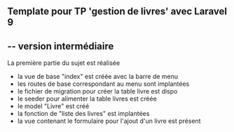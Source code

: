 

## Template pour TP 'gestion de livres' avec Laravel 9
## -- version intermédiaire
La première partie du sujet est réalisée
- la vue de base "index" est créée avec la barre de menu
- les routes de base correspondant au menu sont implantées
- le fichier de migration pour créer la table livre est dispo
- le seeder pour alimenter la table livres est créée
- le model "Livre" est créé
- la fonction de "liste des livres" est implantées
- la vue contenant le formulaire pour l'ajout d'un livre est présent


